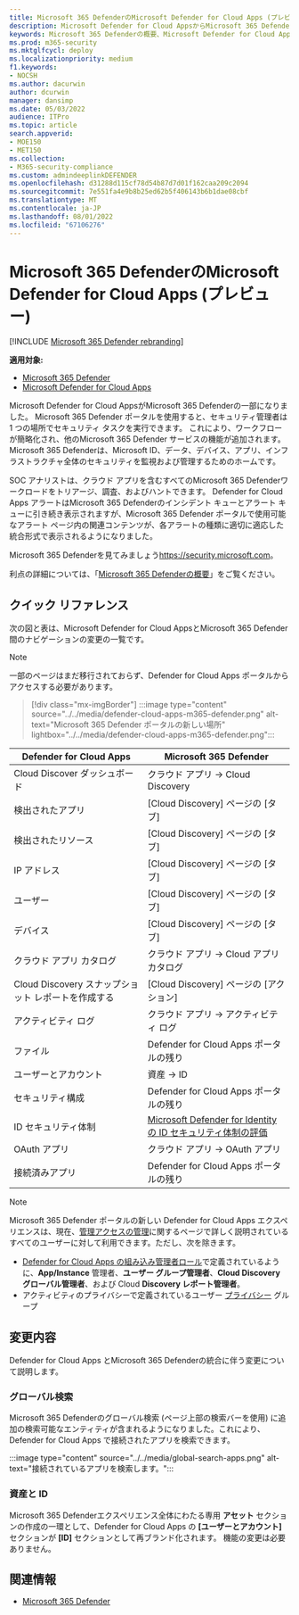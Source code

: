 ```yaml
---
title: Microsoft 365 DefenderのMicrosoft Defender for Cloud Apps (プレビュー)
description: Microsoft Defender for Cloud AppsからMicrosoft 365 Defenderへの変更について説明します
keywords: Microsoft 365 Defenderの概要、Microsoft Defender for Cloud Apps
ms.prod: m365-security
ms.mktglfcycl: deploy
ms.localizationpriority: medium
f1.keywords:
- NOCSH
ms.author: dacurwin
author: dcurwin
manager: dansimp
ms.date: 05/03/2022
audience: ITPro
ms.topic: article
search.appverid:
- MOE150
- MET150
ms.collection:
- M365-security-compliance
ms.custom: admindeeplinkDEFENDER
ms.openlocfilehash: d31288d115cf78d54b87d7d01f162caa209c2094
ms.sourcegitcommit: 7e551fa4e9b8b25ed62b5f406143b6b1dae08cbf
ms.translationtype: MT
ms.contentlocale: ja-JP
ms.lasthandoff: 08/01/2022
ms.locfileid: "67106276"
---
```

# <a name="microsoft-defender-for-cloud-apps-in-microsoft-365-defender-preview"></a>Microsoft 365 DefenderのMicrosoft Defender for Cloud Apps (プレビュー)

[!INCLUDE [Microsoft 365 Defender rebranding](../includes/microsoft-defender.md)]

**適用対象:**

- [Microsoft 365 Defender](microsoft-365-defender.md)
- [Microsoft Defender for Cloud Apps](/defender-cloud-apps/)

Microsoft Defender for Cloud AppsがMicrosoft 365 Defenderの一部になりました。 Microsoft 365 Defender ポータルを使用すると、セキュリティ管理者は 1 つの場所でセキュリティ タスクを実行できます。 これにより、ワークフローが簡略化され、他のMicrosoft 365 Defender サービスの機能が追加されます。 Microsoft 365 Defenderは、Microsoft ID、データ、デバイス、アプリ、インフラストラクチャ全体のセキュリティを監視および管理するためのホームです。

SOC アナリストは、クラウド アプリを含むすべてのMicrosoft 365 Defenderワークロードをトリアージ、調査、およびハントできます。
Defender for Cloud Apps アラートはMicrosoft 365 Defenderのインシデント キューとアラート キューに引き続き表示されますが、Microsoft 365 Defender ポータルで使用可能なアラート ページ内の関連コンテンツが、各アラートの種類に適切に適応した統合形式で表示されるようになりました。

Microsoft 365 Defenderを見てみましょう<https://security.microsoft.com>。

利点の詳細については、「[Microsoft 365 Defenderの概要](microsoft-365-defender.md)」をご覧ください。

## <a name="quick-reference"></a>クイック リファレンス

次の図と表は、Microsoft Defender for Cloud AppsとMicrosoft 365 Defender間のナビゲーションの変更の一覧です。

> [!NOTE]
> 一部のページはまだ移行されておらず、Defender for Cloud Apps ポータルからアクセスする必要があります。

> [!div class="mx-imgBorder"]
> :::image type="content" source="../../media/defender-cloud-apps-m365-defender.png" alt-text="Microsoft 365 Defender ポータルの新しい場所" lightbox="../../media/defender-cloud-apps-m365-defender.png":::

| Defender for Cloud Apps | Microsoft 365 Defender |
|---------|---------|
| Cloud Discover ダッシュボード | クラウド アプリ -> Cloud Discovery |
| 検出されたアプリ | [Cloud Discovery] ページの [タブ] |
| 検出されたリソース | [Cloud Discovery] ページの [タブ] |
| IP アドレス | [Cloud Discovery] ページの [タブ] |
| ユーザー | [Cloud Discovery] ページの [タブ] |
| デバイス | [Cloud Discovery] ページの [タブ] |
| クラウド アプリ カタログ |  クラウド アプリ -> Cloud アプリ カタログ |
| Cloud Discovery スナップショット レポートを作成する | [Cloud Discovery] ページの [アクション] |
| アクティビティ ログ | クラウド アプリ -> アクティビティ ログ |
| ファイル | Defender for Cloud Apps ポータルの残り |
| ユーザーとアカウント | 資産 -> ID |
| セキュリティ構成 | Defender for Cloud Apps ポータルの残り |
| ID セキュリティ体制 | [Microsoft Defender for Identityの ID セキュリティ体制の評価](/defender-for-identity/isp-overview) |
| OAuth アプリ | クラウド アプリ -> OAuth アプリ |
| 接続済みアプリ | Defender for Cloud Apps ポータルの残り |

> [!NOTE]
> Microsoft 365 Defender ポータルの新しい Defender for Cloud Apps エクスペリエンスは、現在、[管理アクセスの管理](/defender-cloud-apps/manage-admins)に関するページで詳しく説明されているすべてのユーザーに対して利用できます。ただし、次を除きます。
> * [Defender for Cloud Apps の組み込み管理者ロール](/defender-cloud-apps/manage-admins#built-in-admin-roles-in-defender-for-cloud-apps)で定義されているように、**App/Instance** 管理者、**ユーザー グループ管理者**、**Cloud Discovery グローバル管理者**、および Cloud **Discovery レポート管理者**。
> * アクティビティのプライバシーで定義されているユーザー [プライバシー](/defender-cloud-apps/activity-privacy) グループ

## <a name="whats-changed"></a>変更内容

Defender for Cloud Apps とMicrosoft 365 Defenderの統合に伴う変更について説明します。

### <a name="global-search"></a>グローバル検索

Microsoft 365 Defenderのグローバル検索 (ページ上部の検索バーを使用) に追加の検索可能なエンティティが含まれるようになりました。これにより、Defender for Cloud Apps で接続されたアプリを検索できます。

:::image type="content" source="../../media/global-search-apps.png" alt-text="接続されているアプリを検索します。":::

### <a name="assets-and-identities"></a>資産と ID

Microsoft 365 Defenderエクスペリエンス全体にわたる専用 **アセット** セクションの作成の一環として、Defender for Cloud Apps の **[ユーザーとアカウント]** セクションが **[ID]** セクションとして再ブランド化されます。 機能の変更は必要ありません。

## <a name="related-information"></a>関連情報

- [Microsoft 365 Defender](microsoft-365-defender.md)
